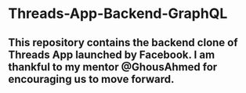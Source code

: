 # Threads-App-Backend-GraphQL

## This repository contains the backend clone of Threads App launched by Facebook. I am thankful to my mentor @GhousAhmed for encouraging us to move forward.
